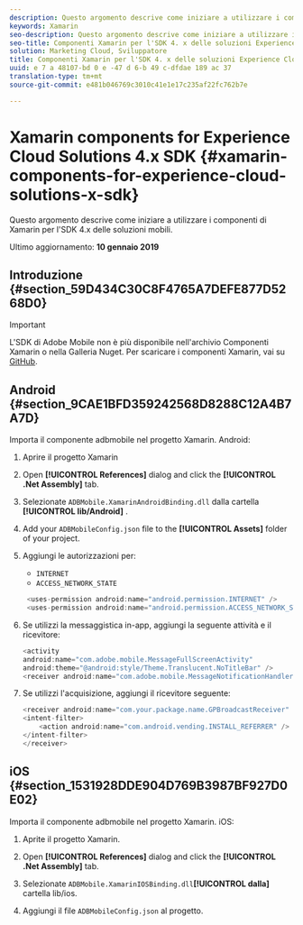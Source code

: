 ```yaml
---
description: Questo argomento descrive come iniziare a utilizzare i componenti di Xamarin per l'SDK 4.x delle soluzioni mobili.
keywords: Xamarin
seo-description: Questo argomento descrive come iniziare a utilizzare i componenti di Xamarin per l'SDK 4.x delle soluzioni mobili.
seo-title: Componenti Xamarin per l'SDK 4. x delle soluzioni Experience Cloud
solution: Marketing Cloud, Sviluppatore
title: Componenti Xamarin per l'SDK 4. x delle soluzioni Experience Cloud
uuid: e 7 a 48107-bd 0 e -47 d 6-b 49 c-dfdae 189 ac 37
translation-type: tm+mt
source-git-commit: e481b046769c3010c41e1e17c235af22fc762b7e

---
```



# Xamarin components for Experience Cloud Solutions 4.x SDK {#xamarin-components-for-experience-cloud-solutions-x-sdk}

Questo argomento descrive come iniziare a utilizzare i componenti di Xamarin per l'SDK 4.x delle soluzioni mobili.

Ultimo aggiornamento: **10 gennaio 2019**

## Introduzione {#section_59D434C30C8F4765A7DEFE877D5268D0}

>[!IMPORTANT]
>
>L'SDK di Adobe Mobile non è più disponibile nell'archivio Componenti Xamarin o nella Galleria Nuget. Per scaricare i componenti Xamarin, vai su [GitHub](https://github.com/Adobe-Marketing-Cloud/mobile-services).


## Android {#section_9CAE1BFD359242568D8288C12A4B7A7D}

Importa il componente adbmobile nel progetto Xamarin. Android:

1. Aprire il progetto Xamarin

1. Open **[!UICONTROL References]** dialog and click the **[!UICONTROL .Net Assembly]** tab.

1. Selezionate `ADBMobile.XamarinAndroidBinding.dll` dalla cartella **[!UICONTROL lib/Android]** .

1. Add your `ADBMobileConfig.json` file to the **[!UICONTROL Assets]** folder of your project.

1. Aggiungi le autorizzazioni per:

   * `INTERNET`
   * `ACCESS_NETWORK_STATE`

   ```java
    <uses-permission android:name="android.permission.INTERNET" />
    <uses-permission android:name="android.permission.ACCESS_NETWORK_STATE" />
   ```

1. Se utilizzi la messaggistica in-app, aggiungi la seguente attività e il ricevitore:

   ```java
   <activity 
   android:name="com.adobe.mobile.MessageFullScreenActivity" 
   android:theme="@android:style/Theme.Translucent.NoTitleBar" />
   <receiver android:name="com.adobe.mobile.MessageNotificationHandler" />
   ```

1. Se utilizzi l'acquisizione, aggiungi il ricevitore seguente:

   ```java
   <receiver android:name="com.your.package.name.GPBroadcastReceiver" android:exported="true">
   <intent-filter>
       <action android:name="com.android.vending.INSTALL_REFERRER" />
   </intent-filter>
   </receiver>
   ```

## iOS {#section_1531928DDE904D769B3987BF927D0E02}

Importa il componente adbmobile nel progetto Xamarin. iOS:

1. Aprite il progetto Xamarin.
1. Open **[!UICONTROL References]** dialog and click the **[!UICONTROL .Net Assembly]** tab.

1. Selezionate `ADBMobile.XamarinIOSBinding.dll`**[!UICONTROL dalla]** cartella lib/ios.

1. Aggiungi il file `ADBMobileConfig.json` al progetto.


